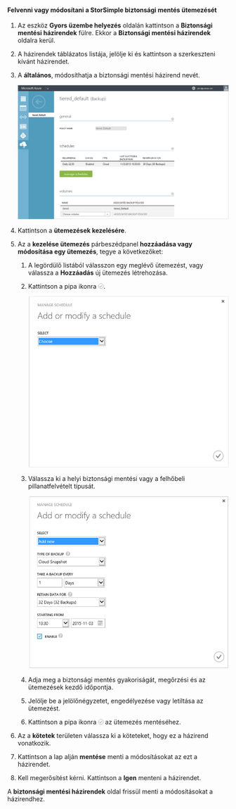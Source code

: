 
<!--author=SharS last changed: 11/04/15-->

#### <a name="to-add-or-modify-a-storsimple-backup-schedule"></a>Felvenni vagy módosítani a StorSimple biztonsági mentés ütemezését
1. Az eszköz **Gyors üzembe helyezés** oldalán kattintson a **Biztonsági mentési házirendek** fülre. Ekkor a **Biztonsági mentési házirendek** oldalra kerül.
2. A házirendek táblázatos listája, jelölje ki és kattintson a szerkeszteni kívánt házirendet.
3. A **általános**, módosíthatja a biztonsági mentési házirend nevét.
   
     ![ütemezések kezelése](./media/storsimple-add-modify-backup-schedule-u2/AddModifyGeneral.png)
4. Kattintson a **ütemezések kezelésére**. 
5. Az a **kezelése ütemezés** párbeszédpanel **hozzáadása vagy módosítása egy ütemezés**, tegye a következőket:
   
   1. A legördülő listából válasszon egy meglévő ütemezést, vagy válassza a **Hozzáadás** új ütemezés létrehozása.
   2. Kattintson a pipa ikonra ![1 ütemezésének módosítása](./media/storsimple-add-modify-backup-schedule-u2/HCS_CheckIcon-include.png). 
      
       ![1 ütemezésének módosítása](./media/storsimple-add-modify-backup-schedule-u2/AddModify1.png)
   3. Válassza ki a helyi biztonsági mentési vagy a felhőbeli pillanatfelvételt típusát.
      
       ![1 ütemezésének módosítása](./media/storsimple-add-modify-backup-schedule-u2/AddModify2.png) 
   4. Adja meg a biztonsági mentés gyakoriságát, megőrzési és az ütemezések kezdő időpontja.
   5. Jelölje be a jelölőnégyzetet, engedélyezése vagy letiltása az ütemezést.
   6. Kattintson a pipa ikonra ![pipa ikon](./media/storsimple-add-modify-backup-schedule-u2/HCS_CheckIcon-include.png) az ütemezés mentéséhez.
6. Az a **kötetek** területen válassza ki a köteteket, hogy ez a házirend vonatkozik.
7. Kattintson a lap alján **mentése** menti a módosításokat az ezt a házirendet.
8. Kell megerősítést kérni. Kattintson a **Igen** menteni a házirendet.

A **biztonsági mentési házirendek** oldal frissül menti a módosításokat a házirendhez.

